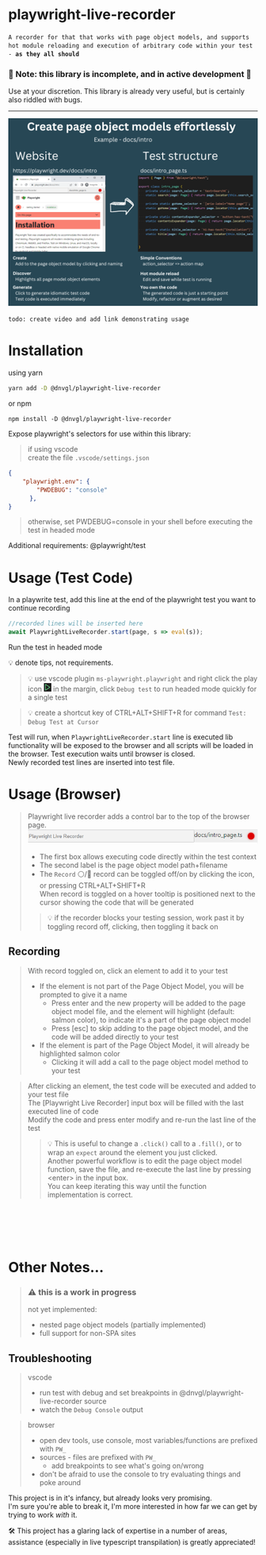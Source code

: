# **playwright-live-recorder**
`A recorder for that that works with page object models, and supports hot module reloading and execution of arbitrary code within your test - `**`as they all should`**

### 🛑 Note: this library is incomplete, and in active development 🛑
Use at your discretion. This library is already very useful, but is certainly also riddled with bugs.

----


![Playwright live recorder design](docs/create_page_object_models_effortlessly.png "Playwright live recorder design")

`todo: create video and add link demonstrating usage`


# Installation  
using yarn
```bash
yarn add -D @dnvgl/playwright-live-recorder
```
or npm
```Shell
npm install -D @dnvgl/playwright-live-recorder
```

Expose playwright's selectors for use within this library:
> if using vscode  
> create the file `.vscode/settings.json`
``` json
{
    "playwright.env": {
        "PWDEBUG": "console"
      },
}
```
> otherwise, set PWDEBUG=console in your shell before executing the test in headed mode

Additional requirements: @playwright/test

# Usage (Test Code)

In a playwrite test, add this line at the end of the playwright test you want to continue recording
``` ts
//recorded lines will be inserted here
await PlaywrightLiveRecorder.start(page, s => eval(s));
```

Run the test in headed mode

💡 denote tips, not requirements.

> 💡 use vscode plugin `ms-playwright.playwright` and right click the play icon ![](docs/playwright-test-play-button.png) in the margin, click `Debug test` to run headed mode quickly for a single test

> 💡 create a shortcut key of CTRL+ALT+SHIFT+R for command `Test: Debug Test at Cursor`


Test will run, when `PlaywrightLiveRecorder.start` line is executed lib functionality will be exposed to the browser and all scripts will be loaded in the browser. Test execution waits until browser is closed.  
Newly recorded test lines are inserted into test file.

# Usage (Browser)

> Playwright live recorder adds a control bar to the top of the browser page.
> ![Playwright live recorder sticky bar](docs/control-bar.png "Playwright live recorder sticky bar")  
> * The first box allows executing code directly within the test context
> * The second label is the page object model path+filename
> * The `Record` ⚪/🔴 record can be toggled off/on by clicking the icon, or pressing CTRL+ALT+SHIFT+R  
> When record is toggled on a hover tooltip is positioned next to the cursor showing the code that will be generated 
>> 💡 if the recorder blocks your testing session, work past it by toggling record off, clicking, then toggling it back on


## **Recording**

> With record toggled on, click an element to add it to your test
> * If the element is not part of the Page Object Model, you will be prompted to give it a name
>   * Press enter and the new property will be added to the page object model file, and the element will highlight (default: salmon color), to indicate it's a part of the page object model
>   * Press [esc] to skip adding to the page object model, and the code will be added directly to your test
> * If the element is part of the Page Object Model, it will already be highlighted salmon color
>   * Clicking it will add a call to the page object model method to your test

> After clicking an element, the test code will be executed and added to your test file  
> The [Playwright Live Recorder] input box will be filled with the last executed line of code  
> Modify the code and press enter modify and re-run the last line of the test
>> 💡 This is useful to change a `.click()` call to a `.fill()`, or to wrap an `expect` around the element you just clicked.  
>> Another powerful workflow is to edit the page object model function, save the file, and re-execute the last line by pressing &lt;enter&gt; in the input box.  
>> You can keep iterating this way until the function implementation is correct.

<br/>
<br/>
<br/>
<br/>

# Other Notes...
> ### ⚠️ this is a work in progress  
> not yet implemented:
> * nested page object models (partially implemented)
> * full support for non-SPA sites

## **Troubleshooting**
> vscode
> * run test with debug and set breakpoints in @dnvgl/playwright-live-recorder source
> * watch the `Debug Console` output

> browser
> * open dev tools, use console, most variables/functions are prefixed with `PW_`
> * sources - files are prefixed with `PW_`
>   * add breakpoints to see what's going on/wrong
> * don't be afraid to use the console to try evaluating things and poke around


This project is in it's infancy, but already looks very promising.  
I'm sure you're able to break it, I'm more interested in how far we can get by trying to work _with_ it.  

🛠️ This project has a glaring lack of expertise in a number of areas, assistance (especially in live typescript transpilation) is greatly appreciated!